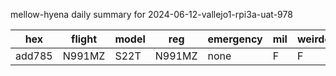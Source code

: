 mellow-hyena daily summary for 2024-06-12-vallejo1-rpi3a-uat-978

|hex|flight|model|reg|emergency|mil|weirdo|
|--|--|--|--|--|--|--|
|add785|N991MZ|S22T|N991MZ|none|F|F|
